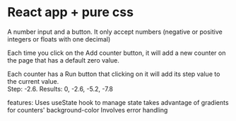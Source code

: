 # React app + pure css

A number input and a button. It only accept numbers (negative or positive integers or floats with one decimal)

Each time you click on the Add counter button, it will add a new counter on the page that has a default zero value.

Each counter has a Run button that clicking on it will add its step value to the current value.  
Step: -2.6. Results: 0, -2.6, -5.2, -7.8

features:
Uses useState hook to manage state
takes advantage of gradients for counters' background-color
Involves error handling
